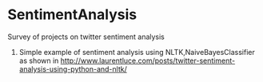 # SentimentAnalysis
Survey of projects on twitter sentiment analysis

1. Simple example of sentiment analysis using NLTK,NaiveBayesClassifier as shown in
http://www.laurentluce.com/posts/twitter-sentiment-analysis-using-python-and-nltk/


